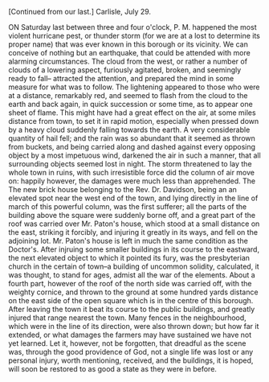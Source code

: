  [Continued from our last.] Carlisle, July 29.  ON Saturday last between three and four o'clock, P. M. happened the most violent hurricane pest, or thunder storm (for we are at a lost to determine its proper name) that was ever known in this borough or its vicinity. We can conceive of nothing but an earthquake, that could be attended with more alarming circumstances. The cloud from the west, or rather a number of clouds of a lowering aspect, furiously agitated, broken, and seemingly ready to fall– attracted the attention, and prepared the mind in some measure for what was to follow. The lightening appeared to those who were at a distance, remarkably red, and seemed to flash from the cloud to the earth and back again, in quick succession or some time, as to appear one sheet of flame. This might have had a great effect on the air, at some miles distance from town, to set it in rapid motion, especially when pressed down by a heavy cloud suddenly falling towards the earth. A very considerable quantity of hail fell; and the rain was so abundant that it seemed as thrown from buckets, and being carried along and dashed against every opposing object by a most impetuous wind, darkened the air in such a manner, that all surrounding objects seemed lost in night. The storm threatened to lay the whole town in ruins, with such irresistible force did the column of air move on: happily however, the damages were much less than apprehended. The The new brick house belonging to the Rev. Dr. Davidson, being an an elevated spot near the west end of the town, and lying directly in the line of march of this powerful column, was the first sufferer; all the parts of the building above the square were suddenly borne off, and a great part of the roof was carried over Mr. Paton's house, which stood at a small distance on the east, striking it forcibly, and injuring it greatly in its ways, and fell on the adjoining lot. Mr. Paton's house is left in much the same condition as the Doctor's. After injruing some smaller buildings in its course to the eastward, the next elevated object to which it pointed its fury, was the presbyterian church in the certain of town–a building of uncommon solidity, calculated, it was thought, to stand for ages, admist all the war of the elements. About a fourth part, however of the roof of the north side was carried off, with the weighty cornice, and thrown to the ground at some hundred yards distance on the east side of the open square which is in the centre of this borough. After leaving the town it beat its course to the public buildings, and greatly injured that range nearest the town. Many fences in the neighbourhood, which were in the line of its direction, were also thrown down; but how far it extended, or what damages the farmers may have sustained we have not yet learned. Let it, however, not be forgotten, that dreadful as the scene was, through the good providence of God, not a single life was lost or any personal injury, worth mentioning, received, and the buildings, it is hoped, will soon be restored to as good a state as they were in before.  